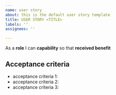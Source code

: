 ```yaml
---
name: user story
about: this is the default user story template
title: USER STORY <TITLE>
labels: ''
assignees: ''

---
```


As a **role** I can **capability** so that **received benefit**

## Acceptance criteria
* acceptance criteria 1:
* acceptance criteria 2:
* acceptance criteria 3:
